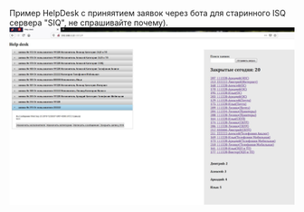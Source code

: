 Пример HelpDesk с приняятием заявок через бота для старинного ISQ сервера "SIQ", не спрашивайте почему).
![screenshot](https://github.com/Mak2k2/Portfolio/blob/master/HelpDesk/!Screenshots/%D0%A1%D0%BD%D0%B8%D0%BC%D0%BE%D0%BA1.JPG)
